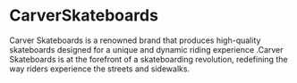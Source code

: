 # CarverSkateboards

Carver Skateboards is a renowned brand that produces high-quality skateboards designed for a unique and dynamic riding experience .Carver Skateboards is at the forefront of a skateboarding revolution, redefining the way riders experience the streets and sidewalks.
